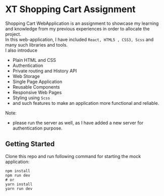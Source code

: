 # XT Shopping Cart Assignment

Shopping Cart WebApplication is an assignment to showcase my learning and knowledge from my previous experiences in order to allocate the project.
<br>
In this web-application, I have included `React, HTML5 , CSS3, Scss` and many such libraries and tools.
<br>
I also introduce

- Plain HTML and CSS
- Authentication
- Private routing and History API
- Web Storage
- Single Page Application
- Reusable Components
- Responsive Web Pages
- Styling using `Scss`
- and such features to make an application more functional and reliable.
  <br>

Note:

- please run the server as well, as I have added a new server for authentication purpose.

## Getting Started

Clone this repo and run following command for starting the mock application:

```
npm install
npm run dev
# or
yarn install
yarn run dev
```
